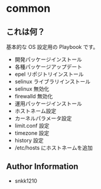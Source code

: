 common
=========

## これは何？

基本的な OS 設定用の Playbook です。

- 開発パッケージインストール
- 各種パッケージアップデート
- epel リポジトリインストール
- selinux ライブラリインストール
- selinux 無効化
- firewalld 無効化
- 運用パッケージインストール
- ホストネーム設定
- カーネルパラメータ設定
- limit.conf 設定
- timezone 設定
- history 設定
- /etc/hosts にホストネームを追加

Author Information
------------------

- snkk1210
